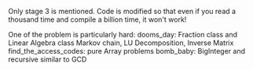 Only stage 3 is mentioned. Code is modified so that even if you read a thousand time and compile a billion time, it won't work!

One of the problem is particularly hard:
dooms_day: 
	Fraction class and Linear Algebra class
	Markov chain, LU Decomposition, Inverse Matrix
find_the_access_codes:
	pure Array problems
bomb_baby:
	BigInteger and recursive similar to GCD
